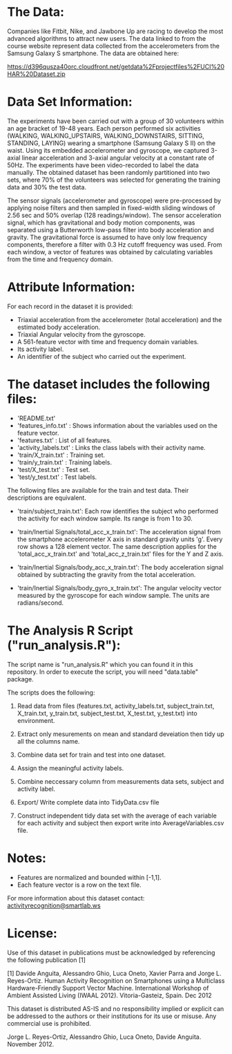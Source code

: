 The Data:
========
Companies like Fitbit, Nike, and Jawbone Up are racing to develop the most advanced algorithms to attract new users. The data linked to from the course website represent data collected from the accelerometers from the Samsung Galaxy S smartphone. The data are obtained here:

https://d396qusza40orc.cloudfront.net/getdata%2Fprojectfiles%2FUCI%20HAR%20Dataset.zip

Data Set Information:
====================
The experiments have been carried out with a group of 30 volunteers within an age bracket of 19-48 years. Each person performed six activities (WALKING, WALKING_UPSTAIRS, WALKING_DOWNSTAIRS, SITTING, STANDING, LAYING) wearing a smartphone (Samsung Galaxy S II) on the waist. Using its embedded accelerometer and gyroscope, we captured 3-axial linear acceleration and 3-axial angular velocity at a constant rate of 50Hz. The experiments have been video-recorded to label the data manually. The obtained dataset has been randomly partitioned into two sets, where 70% of the volunteers was selected for generating the training data and 30% the test data.

The sensor signals (accelerometer and gyroscope) were pre-processed by applying noise filters and then sampled in fixed-width sliding windows of 2.56 sec and 50% overlap (128 readings/window). The sensor acceleration signal, which has gravitational and body motion components, was separated using a Butterworth low-pass filter into body acceleration and gravity. The gravitational force is assumed to have only low frequency components, therefore a filter with 0.3 Hz cutoff frequency was used. From each window, a vector of features was obtained by calculating variables from the time and frequency domain. 

Attribute Information:
======================
For each record in the dataset it is provided: 
- Triaxial acceleration from the accelerometer (total acceleration) and the estimated body acceleration. 
- Triaxial Angular velocity from the gyroscope. 
- A 561-feature vector with time and frequency domain variables. 
- Its activity label. 
- An identifier of the subject who carried out the experiment.


The dataset includes the following files:
========================================
- 'README.txt'
- 'features_info.txt'	: Shows information about the variables used on the feature vector.
- 'features.txt'	: List of all features.
- 'activity_labels.txt'	: Links the class labels with their activity name.
- 'train/X_train.txt'	: Training set.
- 'train/y_train.txt'	: Training labels.
- 'test/X_test.txt'	: Test set.
- 'test/y_test.txt'	: Test labels.

The following files are available for the train and test data. Their descriptions are equivalent. 

- 'train/subject_train.txt': Each row identifies the subject who performed the activity for each window sample. Its range is from 1 to 30. 

- 'train/Inertial Signals/total_acc_x_train.txt': The acceleration signal from the smartphone accelerometer X axis in standard gravity units 'g'. Every row shows a 128 element vector. The same description applies for the 'total_acc_x_train.txt' and 'total_acc_z_train.txt' files for the Y and Z axis. 

- 'train/Inertial Signals/body_acc_x_train.txt': The body acceleration signal obtained by subtracting the gravity from the total acceleration. 

- 'train/Inertial Signals/body_gyro_x_train.txt': The angular velocity vector measured by the gyroscope for each window sample. The units are radians/second. 


The Analysis R Script ("run_analysis.R"):
========================================
The script name is "run_analysis.R" which you can found it in this repository. In order to execute the script, you will need "data.table" package. 

The scripts does the following:

1.	Read data from files (features.txt, activity_labels.txt, subject_train.txt, X_train.txt, y_train.txt, subject_test.txt, X_test.txt, y_test.txt) into environment.

2.	Extract only mesurements on mean and standard deveiation then tidy up all the columns name.

3.	Combine data set for train and test into one dataset.

4.	Assign the meaningful activity labels.
5.	Combine neccessary column from measurements data sets, subject and activity label.

6.	Export/ Write complete data into TidyData.csv file

7.	Construct independent tidy data set with the average of each variable for each activity and subject then export write into AverageVariables.csv file.

Notes: 
======
- Features are normalized and bounded within [-1,1].
- Each feature vector is a row on the text file.

For more information about this dataset contact: activityrecognition@smartlab.ws

License:
========
Use of this dataset in publications must be acknowledged by referencing the following publication [1] 

[1] Davide Anguita, Alessandro Ghio, Luca Oneto, Xavier Parra and Jorge L. Reyes-Ortiz. Human Activity Recognition on Smartphones using a Multiclass Hardware-Friendly Support Vector Machine. International Workshop of Ambient Assisted Living (IWAAL 2012). Vitoria-Gasteiz, Spain. Dec 2012

This dataset is distributed AS-IS and no responsibility implied or explicit can be addressed to the authors or their institutions for its use or misuse. Any commercial use is prohibited.

Jorge L. Reyes-Ortiz, Alessandro Ghio, Luca Oneto, Davide Anguita. November 2012.

